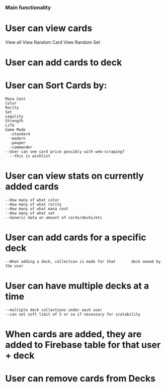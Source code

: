 ### Main functionality
 # User can view cards
  View all
  View Random Card
  View Random Set
  
 # User can add cards to deck
 # User can Sort Cards by:
    Mana Cost
    Color
    Rarity
    Set
    Legality
    Strength
    Life
    Game Mode
      -standard
      -modern
      -pauper
      -commander
    --User can see card price possibly with web-scraping?
      --this is wishlist

 # User can view stats on currently added cards
    --How many of what color
    --How many of what rarity
    --How many of what mana cost
    --How many of what set
    --Generic data on amount of cards/decks/etc
 # User can add cards for a specific deck
    --When adding a deck, collection is made for that       deck owned by the user
 # User can have multiple decks at a time
    --multiple deck collections under each user
    --can set soft limit of 5 or so if necessary for scalability
 # When cards are added, they are added to Firebase table for that user + deck
 # User can remove cards from Decks
